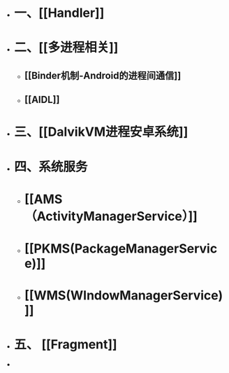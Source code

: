 - # 一、[[Handler]]
- # 二、[[多进程相关]]
	- ## [[Binder机制-Android的进程间通信]]
	- ## [[AIDL]]
- # 三、[[DalvikVM进程安卓系统]]
- # 四、系统服务
	- # [[AMS（ActivityManagerService）]]
	- # [[PKMS(PackageManagerService)]]
	- # [[WMS(WIndowManagerService)]]
- # 五、 [[Fragment]]
-